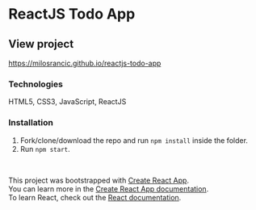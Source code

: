 # ReactJS Todo App


## View project
https://milosrancic.github.io/reactjs-todo-app

### Technologies
HTML5, CSS3, JavaScript, ReactJS

### Installation
1. Fork/clone/download the repo and run `npm install` inside the folder.
2. Run `npm start`.

<br>

This project was bootstrapped with [Create React App](https://github.com/facebook/create-react-app). <br>
You can learn more in the [Create React App documentation](https://facebook.github.io/create-react-app/docs/getting-started). <br>
To learn React, check out the [React documentation](https://reactjs.org/).
